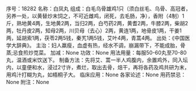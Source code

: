 序号：18282
名称：白凤丸
组成：白毛乌骨雄鸡1只（须白丝毛、乌骨、高冠者，另养一处，以黄替炒末饲之，不可近雌鸡，闭死，去毛肠，净），香附（4制）1斤，熟地黄4两，生地黄2两，当归2两，白芍药2两，黄耆2两，牛膝2两，柴胡2两，牡丹皮2两，知母2两，川贝母（去心）2两，黄连1两，地骨皮1两，干姜1两，延胡索1两，茯苓2两5钱，秦艽1两5钱，艾叶4两，青蒿4两。
出处：《中国医学大辞典》。
主治：妇人羸瘦，血虚有热，经水不调，崩漏带下，不能成胎，骨蒸;忌食煎炒苋菜。
加减：None
功效：None
用法用量：每服50-60丸至70-80丸，温酒或米饮送下。
制备方法：先将艾、蒿一半人鸡腹内，余置鸡外，同入坛内，以童便和水，浸过2寸许，煮烂，取出去骨，焙干，再将各药及鸡共研为末，用鸡汁打糊为丸，如梧桐子大。
临床应用：None
各家论述：None
用药禁忌：None
附注：None
